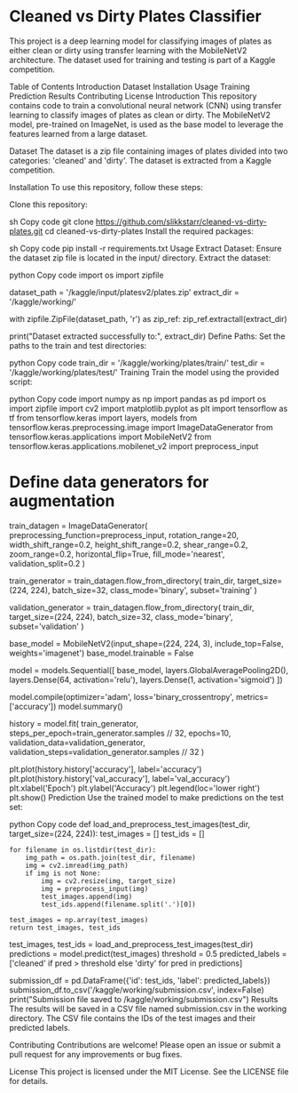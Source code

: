 # Cleaned vs Dirty Plates Classifier
This project is a deep learning model for classifying images of plates as either clean or dirty using transfer learning with the MobileNetV2 architecture. The dataset used for training and testing is part of a Kaggle competition.

Table of Contents
Introduction
Dataset
Installation
Usage
Training
Prediction
Results
Contributing
License
Introduction
This repository contains code to train a convolutional neural network (CNN) using transfer learning to classify images of plates as clean or dirty. The MobileNetV2 model, pre-trained on ImageNet, is used as the base model to leverage the features learned from a large dataset.

Dataset
The dataset is a zip file containing images of plates divided into two categories: 'cleaned' and 'dirty'. The dataset is extracted from a Kaggle competition.

Installation
To use this repository, follow these steps:

Clone this repository:

sh
Copy code
git clone https://github.com/slikkstarr/cleaned-vs-dirty-plates.git
cd cleaned-vs-dirty-plates
Install the required packages:

sh
Copy code
pip install -r requirements.txt
Usage
Extract Dataset: Ensure the dataset zip file is located in the input/ directory. Extract the dataset:

python
Copy code
import os
import zipfile

dataset_path = '/kaggle/input/platesv2/plates.zip'
extract_dir = '/kaggle/working/'

with zipfile.ZipFile(dataset_path, 'r') as zip_ref:
    zip_ref.extractall(extract_dir)

print("Dataset extracted successfully to:", extract_dir)
Define Paths: Set the paths to the train and test directories:

python
Copy code
train_dir = '/kaggle/working/plates/train/'
test_dir = '/kaggle/working/plates/test/'
Training
Train the model using the provided script:

python
Copy code
import numpy as np
import pandas as pd
import os
import zipfile
import cv2
import matplotlib.pyplot as plt
import tensorflow as tf
from tensorflow.keras import layers, models
from tensorflow.keras.preprocessing.image import ImageDataGenerator
from tensorflow.keras.applications import MobileNetV2
from tensorflow.keras.applications.mobilenet_v2 import preprocess_input

# Define data generators for augmentation
train_datagen = ImageDataGenerator(
    preprocessing_function=preprocess_input,
    rotation_range=20,
    width_shift_range=0.2,
    height_shift_range=0.2,
    shear_range=0.2,
    zoom_range=0.2,
    horizontal_flip=True,
    fill_mode='nearest',
    validation_split=0.2
)

train_generator = train_datagen.flow_from_directory(
    train_dir,
    target_size=(224, 224),
    batch_size=32,
    class_mode='binary',
    subset='training'
)

validation_generator = train_datagen.flow_from_directory(
    train_dir,
    target_size=(224, 224),
    batch_size=32,
    class_mode='binary',
    subset='validation'
)

base_model = MobileNetV2(input_shape=(224, 224, 3), include_top=False, weights='imagenet')
base_model.trainable = False

model = models.Sequential([
    base_model,
    layers.GlobalAveragePooling2D(),
    layers.Dense(64, activation='relu'),
    layers.Dense(1, activation='sigmoid')
])

model.compile(optimizer='adam', loss='binary_crossentropy', metrics=['accuracy'])
model.summary()

history = model.fit(
    train_generator,
    steps_per_epoch=train_generator.samples // 32,
    epochs=10,
    validation_data=validation_generator,
    validation_steps=validation_generator.samples // 32
)

plt.plot(history.history['accuracy'], label='accuracy')
plt.plot(history.history['val_accuracy'], label='val_accuracy')
plt.xlabel('Epoch')
plt.ylabel('Accuracy')
plt.legend(loc='lower right')
plt.show()
Prediction
Use the trained model to make predictions on the test set:

python
Copy code
def load_and_preprocess_test_images(test_dir, target_size=(224, 224)):
    test_images = []
    test_ids = []

    for filename in os.listdir(test_dir):
        img_path = os.path.join(test_dir, filename)
        img = cv2.imread(img_path)
        if img is not None:
            img = cv2.resize(img, target_size)
            img = preprocess_input(img)
            test_images.append(img)
            test_ids.append(filename.split('.')[0])

    test_images = np.array(test_images)
    return test_images, test_ids

test_images, test_ids = load_and_preprocess_test_images(test_dir)
predictions = model.predict(test_images)
threshold = 0.5
predicted_labels = ['cleaned' if pred > threshold else 'dirty' for pred in predictions]

submission_df = pd.DataFrame({'id': test_ids, 'label': predicted_labels})
submission_df.to_csv('/kaggle/working/submission.csv', index=False)
print("Submission file saved to /kaggle/working/submission.csv")
Results
The results will be saved in a CSV file named submission.csv in the working directory. The CSV file contains the IDs of the test images and their predicted labels.

Contributing
Contributions are welcome! Please open an issue or submit a pull request for any improvements or bug fixes.

License
This project is licensed under the MIT License. See the LICENSE file for details.


